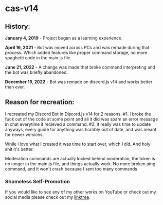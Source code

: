 # cas-v14

## History:

**January 4, 2019** - Project began as a learning experience. 

**April 16, 2021** - Bot was moved across PCs and was remade during that process. Which added features like proper command storage, no more spaghetti code in the main.js file.

**June 21, 2022** - A change was made that broke command interpreting and the bot was briefly abandoned. 

**December 19, 2022** - Bot was remade on discord.js v14 and works better than ever.

## Reason for recreation:

I recreated my Discord Bot in Discord.js v14 for 2 reasons. #1. I broke the fuck out of the code at some point and all it did was spam an error message in chat everytime it recieved a command. #2. It really was time to update anyways, every guide for anything was horribly out of date, and was meant for newer versions.

While I love what I created it was time to start over, which I did. And holy shit it's better.

Moderation commands are actually locked behind moderation, the token is no longer in the main.js file, and things actually work. No more broken ping command, and it won't crash because I sent too many commands.

### Shameless Self-Promotion

If you would like to see any of my other works on YouTube or check out my social media please check out my [linktree](https://linktr.ee/notcreepers).
